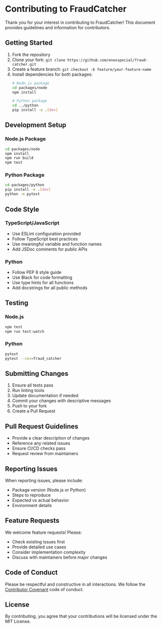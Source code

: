 # Contributing to FraudCatcher

Thank you for your interest in contributing to FraudCatcher! This document provides guidelines and information for contributors.

## Getting Started

1. Fork the repository
2. Clone your fork: `git clone https://github.com/enexspecial/fraud-catcher.git`
3. Create a feature branch: `git checkout -b feature/your-feature-name`
4. Install dependencies for both packages:
   ```bash
   # Node.js package
   cd packages/node
   npm install
   
   # Python package
   cd ../python
   pip install -e .[dev]
   ```

## Development Setup

### Node.js Package
```bash
cd packages/node
npm install
npm run build
npm test
```

### Python Package
```bash
cd packages/python
pip install -e .[dev]
python -m pytest
```

## Code Style

### TypeScript/JavaScript
- Use ESLint configuration provided
- Follow TypeScript best practices
- Use meaningful variable and function names
- Add JSDoc comments for public APIs

### Python
- Follow PEP 8 style guide
- Use Black for code formatting
- Use type hints for all functions
- Add docstrings for all public methods

## Testing

### Node.js
```bash
npm test
npm run test:watch
```

### Python
```bash
pytest
pytest --cov=fraud_catcher
```

## Submitting Changes

1. Ensure all tests pass
2. Run linting tools
3. Update documentation if needed
4. Commit your changes with descriptive messages
5. Push to your fork
6. Create a Pull Request

## Pull Request Guidelines

- Provide a clear description of changes
- Reference any related issues
- Ensure CI/CD checks pass
- Request review from maintainers

## Reporting Issues

When reporting issues, please include:
- Package version (Node.js or Python)
- Steps to reproduce
- Expected vs actual behavior
- Environment details

## Feature Requests

We welcome feature requests! Please:
- Check existing issues first
- Provide detailed use cases
- Consider implementation complexity
- Discuss with maintainers before major changes

## Code of Conduct

Please be respectful and constructive in all interactions. We follow the [Contributor Covenant](https://www.contributor-covenant.org/) code of conduct.

## License

By contributing, you agree that your contributions will be licensed under the MIT License.
